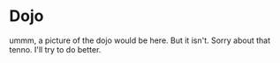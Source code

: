 # Dojo

ummm, a picture of the dojo would be here. But it isn't. Sorry about that tenno. I'll try to do better.